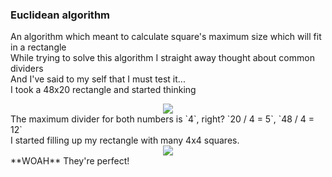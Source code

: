 ### Euclidean algorithm
An algorithm which meant to calculate square's maximum size which will fit in a rectangle<br>
While trying to solve this algorithm I straight away thought about common dividers<br>
And I've said to my self that I must test it...<br>
I took a 48x20 rectangle and started thinking<br>
<div align="center">
    <img src="https://image.prntscr.com/image/tH1KPqnxSs6OgP0c4-wn6g.png">
</div>
The maximum divider for both numbers is `4`, right? `20 / 4 = 5`, `48 / 4 = 12`<br>
I started filling up my rectangle with many 4x4 squares.<br>
<div align="center">
    <img src="https://image.prntscr.com/image/uKcj95xzQGGsfqAk-QItRg.png">
</div>
**WOAH** They're perfect!
